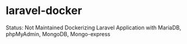 # laravel-docker
Status: Not Maintained
Dockerizing Laravel Application with MariaDB, phpMyAdmin, MongoDB, Mongo-express
